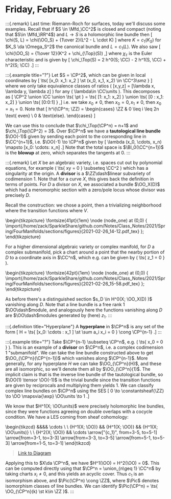 # Friday, February 26


:::{.remark}
Last time: Riemann-Roch for surfaces, today we'll discuss some examples.
Recall that if $S \in \Mfd_\CC^2$ is closed and compact (noting that $S\in \Mfd_\RR^4$) and $L\to S$ is a holomorphic line bundle then
\[
\chi(S, L) = \chi(\OO_S) + {1\over 2}(L^2 - L \cdot K)
\]
where $K = c_1(K_S)$ for $K_S \da \Omega_S^2$ the canonical bundle and $L = c_1(L)$.
We also saw
\[
\chi(\OO_S) = {1\over 12}(K^2 + \chi_{\Top}(S))
,\]
where $\chi_\Top$ is the Euler characteristic and is given by 
\[
\chi_\Top(S) = 2 h^0(S; \CC) - 2 h^1(S, \CC) + h^2(S; \CC)
.\]
:::


:::{.example title="?"}
Let $S = \CP^2$, which can be given in local coordinates by 
\[ 
\ts{ [x_0: x_1: x_2 ] \st (x_0, x_1, x_2) \in \CC^3\smz } 
\] 
where we only take equivalence classes of ratios \( [x,y,z] = [\lambda x, \lambda y, \lambda z] \) for any \( \lambda\in \CC\units \).
This decomposes as 
\[
\CP^2 \union \CC \union \ts{ \pt } = \ts{ [1: x_1: x_2] } \union \ts{ [0 : x_1: x_2] } \union \ts{ [0:0:1] }
,\]
i.e. we take $x_0 \neq 0$, then $x_0 = 0, x_1\neq 0$, then $x_0 = x_1 = 0$.
Note that 
\[
h^i(\CP^n; \ZZ) = 
\begin{cases}
\ZZ &  0 \leq i \leq 2n \text{ even} 
\\
0 & \text{else}.
\end{cases}
\]

We can use this to conclude that $\chi_\Top(\CP^n) = n+1$ and $\chi_\Top(\CP^2) = 3$.
Over $\CP^n$ we have a **tautological line bundle** $\OO(-1)$ given by sending each point to the corresponding line in $\CC^{n+1}$, i.e. $\OO(-1) \to \CP^n$ given by 
\[
\lambda (x_0, \cdots, x_n) \mapsto [x_0: \cdots: x_n]
.\]
Note that the total space is $\Bl_0(\CC^{n+1})$ is the **blowup** at zero, which separates the tangents at 0.
:::

:::{.remark}
Let $X$ be an algebraic variety, i.e. spaces cut out by polynomial equations, for example \( \ts{ xy = 0 } \subseteq \CC^2 \) which has a singularity at the origin.
A **divisor** is a $\ZZ\dash$linear subvariety of codimension 1.
Note that for a curve $X$, this gives back the definition in terms of points.
For $D$ a divisor on $X$, we associated a bundle $\OO_X(D)$ which had a meromorphic section with a zero/pole locus whose divisor was precisely $D$.

Recall the construction: we chose a point, then a trivializing neighborhood where the transition functions where $V$.

\begin{tikzpicture}
\fontsize{41pt}{1em} 
\node (node_one) at (0,0) { \import{/home/zack/SparkleShare/github.com/Notes/Class_Notes/2021/Spring/FourManifolds/sections/figures}{2021-02-26_14-12.pdf_tex} };
\end{tikzpicture}


For a higher dimensional algebraic variety or complex manifold, for $D$ a complex submanifold, pick a chart around a point that the nearby portion of $D$ to a coordinate axis in $\CC^n$, which e.g. can be given by \( \ts{ z_1 = 0 } \).

\begin{tikzpicture}
\fontsize{42pt}{1em} 
\node (node_one) at (0,0) { \import{/home/zack/SparkleShare/github.com/Notes/Class_Notes/2021/Spring/FourManifolds/sections/figures}{2021-02-26_15-58.pdf_tex} };
\end{tikzpicture}

As before there's a distinguished section $s_D \in H^0(X; \OO_X(D) )$ vanishing along $D$.
Note that a line bundle is a free rank 1 $\OO\dash$module, and analogously here the functions vanishing along $D$ are $\OO\dash$modules generated by (here) $z_1$.
:::

:::{.definition title="Hyperplane"}
A **hyperplane** in $\CP^n$ is any set of the form
\[
H = \ts{ [x_0: \cdots : x_1 ] \st \sum a_i x_i = 0 } \cong \CP^{n-1}
.\]
:::

:::{.example title="?"}
Take $\CP^{n-1} \subseteq \CP^n$, e.g. \( \ts{ x_0 = 0 } \).
This is an example of a **divisor** on $\CP^n$, i.e. a complex codimension 1 "submanifold".
We can take the line bundle constructed above to get $\OO_{\CP^n}(\CP^{n-1})$ which vanishes along $\CP^{n-1}$.
More generally, for any hyperplane $H$ we can take $\OO_{\CP^n}(H)$, and these are all isomorphic, so we'll denote them all by $\OO_{\CP^n}(1)$.
The implicit claim is that is the inverse line bundle of the tautological bundle, so $\OO(1) \tensor \OO(-1)$ is the trivial bundle since the transition functions are given by reciprocals and multiplying them yields 1.
We can classify complex line bundles on $\CP^n$ using the SES
\[
0 \to \constantsheaf{\ZZ} \to \OO \mapsvia{\exp} \OO\units \to 1
.\]

We know that $H^1(X; \OO\units)$ were precisely holomorphic line bundles, since they were functions agreeing on double overlaps with a cocycle condition.
We have a LES coming from sheaf cohomology:

\begin{tikzcd}
	&&&& \cdots \\
	\\
	{H^1(X; \OO)} && {H^1(X; \OO)} && {H^1(X; \OO\units)} \\
	\\
	{H^2(X; \OO)} && \cdots
	\arrow["{c_1}", from=3-5, to=5-1]
	\arrow[from=3-1, to=3-3]
	\arrow[from=3-3, to=3-5]
	\arrow[from=5-1, to=5-3]
	\arrow[from=1-5, to=3-1]
\end{tikzcd}

> [Link to Diagram](https://q.uiver.app/?q=WzAsNixbMiwyLCJIXjEoWDsgXFxPTykiXSxbNCwyLCJIXjEoWDsgXFxPT1xcdW5pdHMpIl0sWzAsNCwiSF4yKFg7IFxcT08pIl0sWzAsMiwiSF4xKFg7IFxcT08pIl0sWzQsMCwiXFxjZG90cyJdLFsyLDQsIlxcY2RvdHMiXSxbMSwyLCJjXzEiXSxbMywwXSxbMCwxXSxbMiw1XSxbNCwzXV0=)

Applying this to $X\da \CP^n$, we have $H^1(\OO) = H^2(\OO) = 0$.
This can be computed directly using that $\CP^n = \union_{n\geq 1} \CC^n$ by taking charts $x_i\neq 0$, and this yields an acyclic cover.
Thus $c_1$ is an isomorphism above, and $\Pic(\CP^n) \cong \ZZ$, where $\Pic$ denotes isomorphism classes of line bundles.
We can identify $\Pic(\CP^n) = \ts{ \OO_{\CP^n}(k) \st k\in \ZZ }$.
:::










